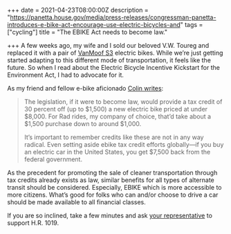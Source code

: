 +++
date = 2021-04-23T08:00:00Z
description = "https://panetta.house.gov/media/press-releases/congressman-panetta-introduces-e-bike-act-encourage-use-electric-bicycles-and"
tags = ["cycling"]
title = "The EBIKE Act needs to become law."

+++
A few weeks ago, my wife and I sold our beloved V.W. Toureg and replaced it with a pair of [VanMoof S3](https://www.vanmoof.com/en-US/s3?color=dark) electric bikes. While we’re just getting started adapting to this different mode of transportation, it feels like the future. So when I read about the Electric Bicycle Incentive Kickstart for the Environment Act, I had to advocate for it.

As my friend and fellow e-bike aficionado [Colin writes](https://www.pastthepressbox.com/2021/04/tax-credits-for-ebikes-make-too-much-sense/):

> The legislation, if it were to become law, would provide a tax credit of 30 percent off (up to $1,500) a new electric bike priced at under $8,000. For Rad rides, my company of choice, that’d take about a $1,500 purchase down to around $1,000.
>
> It’s important to remember credits like these are not in any way radical. Even setting aside ebike tax credit efforts globally—if you buy an electric car in the United States, you get $7,500 back from the federal government.

As the precedent for promoting the sale of cleaner transportation through tax credits already exists as law, similar benefits for all types of alternate transit should be considered. Especially, EBIKE which is more accessible to more citizens. What’s good for folks who can and/or choose to drive a car should be made available to all financial classes.

If you are so inclined, take a few minutes and ask [your representative](https://www.house.gov/representatives/find-your-representative) to support H.R. 1019.